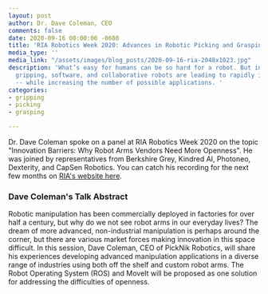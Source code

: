 ```yaml
---
layout: post
author: Dr. Dave Coleman, CEO
comments: false
date: 2020-09-16 00:00:00 -0600
title: 'RIA Robotics Week 2020: Advances in Robotic Picking and Grasping'
media_type: ''
media_link: "/assets/images/blog_posts/2020-09-16-ria-2048x1023.jpg"
description: 'What’s easy for humans can be so hard for a robot. But innovations in
  gripping, software, and collaborative robots are leading to rapidly improving capabilities
  -- while increasing the number of possible applications. '
categories:
- gripping
- picking
- grasping

---
```

Dr. Dave Coleman spoke on a panel at RIA Robotics Week 2020 on the topic "Innovation Barriers: Why Robot Arms Vendors Need More Openness". He was joined by representatives from Berkshire Grey, Kindred AI, Photoneo, Dexterity, and CapSen Robotics. You can catch his recording for the next few months on [RIA's website here](https://riaroboticsweek.pathable.co/meetings/virtual/DevYWmiG67XF7GYJj).

### **Dave Coleman's Talk Abstract**

Robotic manipulation has been commercially deployed in factories for over half a century, but why do we not see robot arms in our everyday lives? The dream of more advanced, non-industrial manipulation is perhaps around the corner, but there are various market forces making innovation in this space difficult. In this session, Dave Coleman, CEO of PickNik Robotics, will share his experiences developing advanced manipulation applications in a diverse range of industries using both off the shelf and custom robot arms. The Robot Operating System (ROS) and MoveIt will be proposed as one solution for addressing the difficulties of openness.